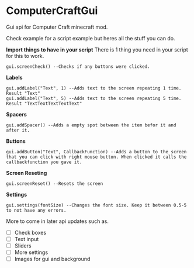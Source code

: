 # ComputerCraftGui
Gui api for Computer Craft minecraft mod. 

Check example for a script example but heres all the stuff you can do.

**Import things to have in your script**
There is 1 thing you need in your script for this to work.
```
gui.screenCheck() --Checks if any buttons were clicked.
```

**Labels**
```
gui.addLabel("Text", 1) --Adds text to the screen repeating 1 time. Result "Text"
gui.addLabel("Text", 5) --Adds text to the screen repeating 5 time. Result "TextTextTextTextText"
```

**Spacers**
```
gui.addSpacer() --Adds a empty spot between the item befor it and after it.
```

**Buttons**
```
gui.addButton("Text", CallbackFunction) --Adds a button to the screen that you can click with right mouse button. When clicked it calls the callbackfunction you gave it.
```

**Screen Reseting**
```
gui.screenReset() --Resets the screen
```

**Settings**
```
gui.settings(fontSize) --Changes the font size. Keep it between 0.5-5 to not have any errors.
```

More to come in later api updates such as.
- [ ] Check boxes
- [ ] Text input
- [ ] Sliders
- [ ] More settings
- [ ] Images for gui and background
